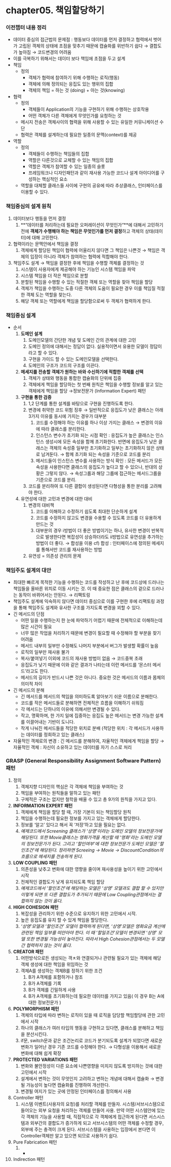 # chapter05. 책임할당하기

### 이전챕터 내용 정리

- 데이터 중심의 접근법의 문제점 : 행동보다 데이터를 먼저 결정하고 협력에서 벗어가 고립된 객체의 상태에 초점을 맞추기 때문에 캡슐화를 위반하기 쉽다 → 결합도가 높아짐 → 코드변경의 어려움
- 이를 극복하기 위해서는 데이터 보다 책임에 초점을 두고 설계
- 책임
    - 정의
        - 객체가 협력에 참여하기 위해 수행하는 로직(행동)
        - 객체에 의해 정의되는 응집도 있는 행위의 집합
        - 객체의 책임 = 하는 것 (doing) + 아는 것(knowing)
- 협력
    - 정의
        - 객체들이 Application의 기능을 구현하기 위해 수행하는 상호작용
        - 어떤 객체가 다른 객체에게 무엇인가를 요청하는 것
    - 메시지 전송은 객체사이의 협력을 위해 사용할 수 있는 유일한 커뮤니케이션 수단
    - 협력은 객체를 설계하는데 필요한 일종의 문맥(context)를 제공
- 역할
    - 정의
        - 객체들이 수행하는 책임들의 집합
        - 역할은 다른것으로 교체할 수 있는 책임의 집합
        - 역할은 객체가 참여할 수 있는 일종의 슬롯
        - 프레임워크나 디자인패턴과 같이 재사용 가능한 코드나 설계 아이디어를 구성하는 핵심적인 요소
    - 역할을 대체할 클래스들 사이에 구현의 공유에 따라 추상클래스, 인터페이스를 이용할 수 있다.



### 책임중심의 설계 원칙

1. 데이터보다 행동을 먼저 결정
    1. **“데이터를 처리하는데 필요한 오퍼레이션이 무엇인가“**에 대해서 고민하기 전에 **객체가 수행해야 하는 책임은 무엇인가를 먼저 결정**하고 객체의 상태(데이터)에 대해 고민한다.
2. 협력이라는 문맥안에서 책임을 결정
    1. 객체에게 할당된 책임이 협력에 어울리지 않다면 그 책임은 나쁜것 → 책임은 객체의 입장이 아니라 객체가 참여하는 협력에 적합해야 한다.
3. 책임주도 설계 → 책임을 결정한 후에 책임을 수행할 객체를 결정하는 것
    1. 시스템이 사용자에게 제공해야 하는 기능인 시스템 책임을 파악
    2. 시스템 책임을 더 작은 책임으로 분할
    3. 분할된 책임을 수행할 수 있는 적절한 객체 또는 역할을 찾아 책임을 할당
    4. 객체가 책임을 수행하는 도중 다른 객체의 도움이 필요한 경우 이를 책임질 적절한 객체 도는 역할을 찾는다.
    5. 해당 객체 또는 역할에게 책임을 할당함으로써 두 객체가 협력하게 한다.

### 책임중심 설계

- 순서
    1. **도메인 설계**
        1. 도메인모델의 간단한 개념 및 도메인 간의 관계에 대한 고민
        2. 도메인 정의에 대해서는 정답이 없다. 실용적이면서 유용한 모델이 정답이라고 할 수 있다.
        3. 구현을 가이드 할 수 있는 도메인모델을 선택한다.
        4. 도메인의 구조가 코드의 구조를 이끈다.
    2. **메세지를 전송할 객체가 원하는 바와 수신하기에 적합한 객체를 선택**
        1. 객체가 상태와 행동을 통합한 캡슐화의 단위에 집중
        2. 객체에게 책임을 할당하는 첫 번째 원칙은 책임을 수행할 정보를 알고 있는 객체에게 책임을 할당 →정보전문가 (Information Expert) 패턴
    3. **구현을 통한 검증**
        1. 1,2 단계를 통한 설계를 바탕으로 구현을 진행하도록 한다.
        2. 변경에 취약한 코드 위험 징후 → 일반적으로 응집도가 낮은 클래스는 아래 3가지 이유를 동시에 가지는 경우가 대부분
            1. 코드를 수정해야 하는 이유를 하나 이상 가지는 클래스 → 변경의 이유에 따라 클래스를 분리한다.
            2. 인스턴스 변수가 초기화 되는 시점 확인 : 응집도가 높은 클래스는 인스턴스 생성시에 모든 속성을 함께 초기화한다. 반면에 응집도가 낮은 클래스는 객체의 속성중 일부만 초기화하고 일부는 초기화하지 않은 상태로 남겨둔다. → 함께 초기화 되는 속성을 기준으로 코드를 분리
            3. 메서드들이 인스턴스 변수를 사용하는 방식 확인 : 모든 메서드가 모든 속성을 사용한다면 클래스의 응집도가 높다고 할 수 있으나, 반대의 상황은 그렇지 않다. → 속성그룹과 해당 그룹에 접근하는 메서드그룹을 기준으로 코드를 분리.
        3. 코드를 분리하여 또 다른 결합이 생성된다면 다형성을 통한 분리를 고려해야 한다.
    4. 유연성에 대한 고민과 변경에 대한 대비
        1. 변경의 대비책
            1. 코드를 이해하고 수정하기 쉽도록 최대한 단순하게 설계
            2. 코드를 수정하지 않고도 변경을 수용할 수 있도록 코드를 더 유용하게 만드는 것
            3. 대부분의 경우 ⅰ방법이 더 좋은 방법이기는 하나, 유사한 변경이 반복적으로 발생한다면 복잡성이 상승하더라도 ⅱ방법으로 유연성을 추가하는 방법이 더 좋다. → 합성을 이용
               cf) 합성 : 인터페이스에 정의된 메세지를 통해서만 코드를 재사용하는 방법
        2. 유연성 = 의존성 관리의 문제

### 책임주도 설계의 대안

- 최대한 빠르게 목적한 기능을 수행하는 코드를 작성하고 난 후에 코드상에 드러나는 책임들을 올바른 위치로 이동 시키는 것. 이 때 중요한 점은 클래스의 겉으로 드러나는 동작이 바뀌어서는 안된다. → 리팩토링
- 책임주도 설계에 익숙하지 않다면 데이터 중심으로 이를 구현한 후에 리팩토링 과정을 통해 책임주도 설계와 유사한 구조를 가지도록 변경을 꾀할 수 있다.
- 긴 메서드의 단점
    - 어떤 일을 수행하는지 한 눈에 파악하기 어렵기 때문에 전체적으로 이해하는데 많은 시간이 필요
    - 너무 많은 작업을 처리하기 때문에 변경이 필요할 때 수정해야 할 부분을 찾기 어려움
    - 메서드 내부의 일부만 수정해도 나머지 부분에서 버그가 발생할 확률이 높음
    - 로직의 일부만 재사용 불가
    - 복사/붙여넣기 이외에 코드의 재사용 방법이 없음 → 코드중복 초래
    - 응집도가 낮기 때문에 이와 같은 결과가 나타는데 이런 메서드를 ‘몬스터 메서드’라고도 한다.
    - 메서드의 길이가 반드시 나쁜 것은 아니다. 중요한 것은 메서드의 이름과 몸체의 의미적 차이
- 긴 메서드의 분해
    - 긴 메서드를 메서드의 책임을 의미하도록 알아보기 쉬운 이름으로 분해한다.
    - 코드를 작은 메서드들로 분해하면 전체적은 흐름을 이해하기 쉬워짐
    - 각 메서드는 단하나의 이유에 의해서만 변경될 수 있다.
    - 작고, 명확하며, 한 가지 일에 집중하는 응집도 높은 메서드는 변경 가능한 설계를 이끌어내는 기반이 도니다.
    - 작게 나눠진 메서드들을 적당한 위치로 분배 (적당한 위치 : 각 메서드가 사용하는 데이터를 정희하고 있는 클래스)
- 자율적인 객체로의 변경 : 긴 메서드를 분해하여, 자율적인 객체에게 책임을 할당 → 자율적인 객체 : 자신이 소유하고 있는 데이터를 자기 스스로 처리



### GRASP (General Responsibility Assignment Software Pattern) 패턴

1. 정의
    1. 객체지향 디자인의 핵심은 각 객체에 책임을 부여하는 것
    2. 책임을 부여하는 원칙들을 말하고 있는 패턴
    3. 구체적은 구조는 없지만 철학을 배울 수 있고 총 9가의 원칙을 가지고 있다.
2. **INFORMATION EXPERT 패턴**
    1. 객체에게 책임을 할당 할 때, 가장 기본이 되는 책임할당 원칙
    2. 책임을 수행하는데 필요한 정보를 가지고 있는 객체에게 할당한다.
    3. 정보를 ‘알고’ 있다고 해서 꼭 ‘저장’하고 있을 필요는 없다.
    4. *예제코드에서 Screening 클래스가 ‘상영’이라는 도메인 모델의 정보전문가에 해당된다. 또한 Movie클래스는 영화가격을 계산할 때  ‘영화’라는 도메인 모델의 정보전문가가 된다. 그리고 ‘할인여부’에 대한 정보전문가 도메인 모델은 ‘할인조건’에 해당된다. 정리하면 Screeing → Movie → DiscountCondition의 흐름으로 메세지를 전송하게 된다.*
3. **LOW COUPLING 패턴**
    1. 의존성을 낮추고 변화에 대한 영향을 줄이며 재사용성을 높이기 위한 고민에서 시작
    2. 전체적인 결합도가 낮게  유지되도록 책임 할당
    3. *예제코드에서 ‘할인조건'에 해당하는 모델은 ‘상영’ 모델과도 결합 할 수 있지만 이렇게 되면 또 다른 결합도가 추가되기 때문에 Low Coupling관점에서는 결합하지 않는 것이 옳다.*
4. **HIGH COHESION 패턴**
    1. 복잡성을 관리하기 위한 수준으로 유지하기 위한 고민에서 시작.
    2. 높은 응집도를 유지 할 수 있게 책임을 할당한다.
    3. *‘상영’모델과 ‘할인조건’ 모델이 협력하게 된다면, ‘상영’모델은 영화요금 계산에 관련된 책임 일부를 떠안아야 한다. 이 때 ‘할일조건’모델이 변경되면 ‘상영’ 모델 또한 변경될 가능성이 높아진다. 따라서 High Cohesion관점에서는 두 모델간 협력하지 않는 것이 옳다.*
5. **CREATOR 패턴**
    1. 어떤방식으로든 생성되는 객ㅊ와 연결되거나 관련될 필요가 있는 객체에 해당 객체 생성에 대한 책임을 위임하는 것
    2. 객체A를 생성하는 객체B를 정하기 위한 조건
        1. B가 A객체를 포함하거나 참조
        2. B가 A객체를 기록
        3. B가 객체를 긴밀하게 사용
        4. B가 A객체를 초기화하는데 필요한 데이터를 가지고 있음( 이 경우 B는 A에 대한 정보전문가 )
6. **POLYMORPHISM 패턴**
    1. 객체의 타입에 따라 변하는 로직이 있을 때 로직을 담당할 책임할당에 관한 고민에서 시작
    2. 하나의 클래스가 여러 타입의 행동을 구현하고 있다면, 클래스를 분해하고 책임을 분산시킨다.
    3. if문, switch문과 같은 조건논리로 코드가 분기되도록 설계가 되었다면 새로운 변화가 일어난 경우 기존 코드를 수정해야 한다.  → 다형성을 이용해서 새로운 변화에 대해 쉽게 확장
7. **PROTECTED VARIATIONS 패턴**
    1. 변화와 불안정성이 다른 요소에 나쁜영향을 미치지 않도록 방지하는 것에 대한 고민에서 시작
    2. 설계에서 변하는 것이 무엇인지 고려하고 변하는 개념에 대해서 캡슐화 → 변경될 가능성이 높다면 캡슐화를 진행하여 개선한다.
    3. 변경될 여지가 있는 곳에 안정된 인터페이스를 정의해서 사용
8. Controller 패턴
    1. 시스템 이벤트(사용자의 요청)를 처리할 객체를 만들자. 시스템/서브시스템으로 들어오는 외부 요청을 처리하는 객체를 만들어 사용. 만약 어떤 시스템안에 있는 각 객체의 기능을 사용할 때, 직접적으로 각 객체에게 접근하게 된다면 서스시스템과 외부간의 결합도가 증가하게 되고 서브시스템의 어떤 객체를 수정할 경우, 외부에 주는 충격이 크게 된다. 서브시스템을 사용하는 입장에서 본다면 이 Controller객체만 알고 있으면 되므로 사용하기 쉽다.
9. Pure Fabrication 패턴
    1. -
10. Indirection 패턴